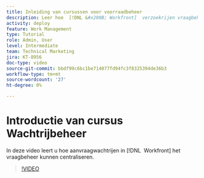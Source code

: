 ```yaml
---
title: Inleiding van cursussen voor voorraadbeheer
description: Leer hoe  [!DNL &#x200B; Workfront]  verzoekrijen vraagbeheer kunnen centraliseren.
activity: deploy
feature: Work Management
type: Tutorial
role: Admin, User
level: Intermediate
team: Technical Marketing
jira: KT-8956
doc-type: video
source-git-commit: bbdf99c6bc1be714077fd94fc3f8325394de36b3
workflow-type: tm+mt
source-wordcount: '27'
ht-degree: 0%

---
```


# Introductie van cursus Wachtrijbeheer

In deze video leert u hoe aanvraagwachtrijen in [!DNL &#x200B; Workfront] het vraagbeheer kunnen centraliseren.

>[!VIDEO](https://video.tv.adobe.com/v/335219/?quality=12&learn=on&enablevpops=1)
